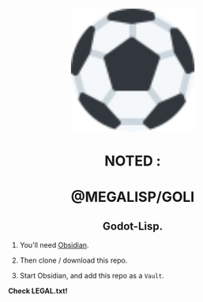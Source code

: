 <div align="center">
	<p>
	    <img src="_res_/twemoji-26BD.svg" alt="Website" height="250">
	 </p>
    <h1>NOTED :</h1>
    <h1>@MEGALISP/GOLI </h1>
    <h2>Godot-Lisp.</h2>
</div>

1. You'll need [Obsidian](https://obsidian.md/).

2. Then clone / download this repo.

3. Start Obsidian, and add this repo as a `Vault`.

**Check LEGAL.txt!**
